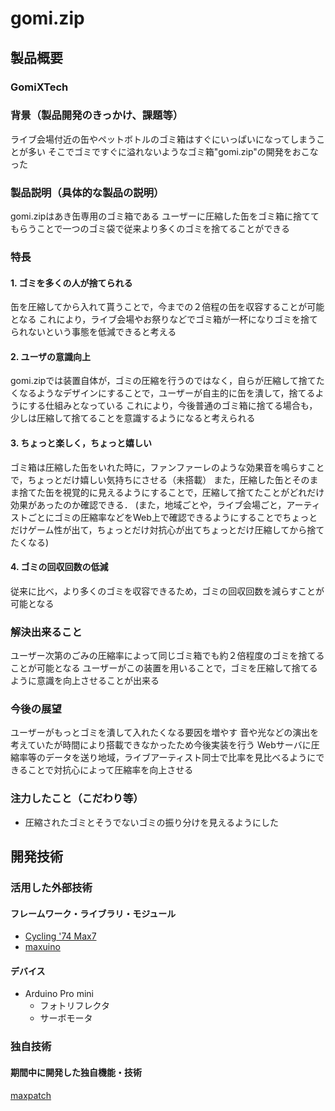 # gomi.zip
## 製品概要
### GomiXTech

### 背景（製品開発のきっかけ、課題等）
ライブ会場付近の缶やペットボトルのゴミ箱はすぐにいっぱいになってしまうことが多い
そこでゴミですぐに溢れないようなゴミ箱"gomi.zip"の開発をおこなった
### 製品説明（具体的な製品の説明）
gomi.zipはあき缶専用のゴミ箱である
ユーザーに圧縮した缶をゴミ箱に捨ててもらうことで一つのゴミ袋で従来より多くのゴミを捨てることができる

### 特長
#### 1. ゴミを多くの人が捨てられる
缶を圧縮してから入れて貰うことで，今までの２倍程の缶を収容することが可能となる
これにより，ライブ会場やお祭りなどでゴミ箱が一杯になりゴミを捨てられないという事態を低減できると考える
#### 2. ユーザの意識向上
gomi.zipでは装置自体が，ゴミの圧縮を行うのではなく，自らが圧縮して捨てたくなるようなデザインにすることで，ユーザーが自主的に缶を潰して，捨てるようにする仕組みとなっている
これにより，今後普通のゴミ箱に捨てる場合も，少しは圧縮して捨てることを意識するようになると考えられる
#### 3. ちょっと楽しく，ちょっと嬉しい
ゴミ箱は圧縮した缶をいれた時に，ファンファーレのような効果音を鳴らすことで，ちょっとだけ嬉しい気持ちにさせる（未搭載）
また，圧縮した缶とそのまま捨てた缶を視覚的に見えるようにすることで，圧縮して捨てたことがどれだけ効果があったのか確認できる．
(また，地域ごとや，ライブ会場ごと，アーティストごとにゴミの圧縮率などをWeb上で確認できるようにすることでちょっとだけゲーム性が出て，ちょっとだけ対抗心が出てちょっとだけ圧縮してから捨てたくなる)
#### 4. ゴミの回収回数の低減
従来に比べ，より多くのゴミを収容できるため，ゴミの回収回数を減らすことが可能となる
### 解決出来ること
ユーザー次第のごみの圧縮率によって同じゴミ箱でも約２倍程度のゴミを捨てることが可能となる
ユーザーがこの装置を用いることで，ゴミを圧縮して捨てるように意識を向上させることが出来る
### 今後の展望
ユーザーがもっとゴミを潰して入れたくなる要因を増やす
音や光などの演出を考えていたが時間により搭載できなかったため今後実装を行う
Webサーバに圧縮率等のデータを送り地域，ライブアーティスト同士で比率を見比べるようにできることで対抗心によって圧縮率を向上させる
### 注力したこと（こだわり等）
* 圧縮されたゴミとそうでないゴミの振り分けを見えるようにした
  
## 開発技術
### 活用した外部技術
#### フレームワーク・ライブラリ・モジュール
* [Cycling '74 Max7](https://cycling74.com/max7/)
* [maxuino](https://github.com/maxuino/maxuino)

#### デバイス
* Arduino Pro mini
  * フォトリフレクタ
  * サーボモータ

### 独自技術
#### 期間中に開発した独自機能・技術
[maxpatch](https://github.com/jphacks/gomi.zip/blob/master/max/gomi-zip.maxpat)

